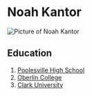 # Noah Kantor
![Picture of Noah Kantor](/Users/noahkantor/IMG-2858.jpg)
## Education
1. [Poolesville High School][1]
1. [Oberlin College][2]
1. [Clark University][3]


[1]: <https://www2.montgomeryschoolsmd.org/schools/poolesvillehs/>
[2]:<https://www.oberlin.edu/>
[3]:<https://www.clarku.edu/>
